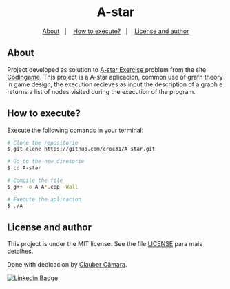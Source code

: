 <h1 align="center"> A-star </h1>

<p align="center">
  <a href="#about">About</a>&nbsp;&nbsp;&nbsp;|&nbsp;&nbsp;&nbsp;
  <a href="#how-to-execute">How to execute?</a>&nbsp;&nbsp;&nbsp;|&nbsp;&nbsp;&nbsp;
  <a href="#license-and-author">License and author</a>
</p>

## About
Project developed as solution to <a href = "https://www.codingame.com/ide/puzzle/a-star-exercise"> A-star Exercise <a> problem from the site <a href="https://www.codingame.com/home"> Codingame<a>.
  This project  is a A-star aplicacion, common use of grafh theory in game design, the execution recieves as input the description of a graph e returns a list of nodes visited during the execution of the program. 
  

## How to execute?

Execute the following comands in your terminal:

```bash
# Clone the repositorie
$ git clone https://github.com/croc31/A-star.git

# Go to the new diretorie
$ cd A-star

# Compile the file
$ g++ -o A A*.cpp -Wall

# Execute the aplicacion
$ ./A

```

## License and author

This project is under the MIT license. See the file [LICENSE](https://github.com/croc31/move.it/blob/main/LICENSE) para mais detalhes.

Done with dedicacion by [Clauber Câmara](https://github.com/croc31).


[![Linkedin Badge](https://img.shields.io/badge/-Clauber_Rogério_de_Oliveira_Câmara-blue?style=flat-square&logo=Linkedin&logoColor=white&link=https://www.linkedin.com/in/clauber-câmara-778057152)](https://www.linkedin.com/in/clauber-câmara-778057152)
